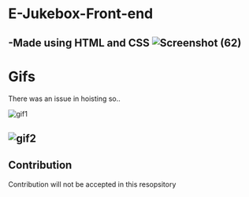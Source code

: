 # E-Jukebox-Front-end
-Made using HTML and CSS
![Screenshot (62)](https://user-images.githubusercontent.com/60570595/100474987-ed422800-3107-11eb-86c2-8aacab7dad34.png)
---
# Gifs
There was an issue in hoisting so..

![gif1](https://user-images.githubusercontent.com/60570595/100516293-d43d8380-31a8-11eb-90ed-35a85eb32a21.gif)

![gif2](https://user-images.githubusercontent.com/60570595/100516295-dbfd2800-31a8-11eb-8e4a-45bf4268b292.gif)
---
## Contribution
Contribution will not be accepted in this resopsitory
